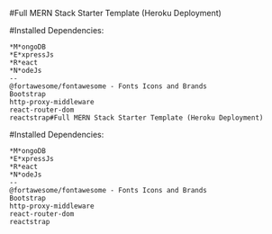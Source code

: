 #Full MERN Stack Starter Template (Heroku Deployment)

#Installed Dependencies:

    *M*ongoDB
    *E*xpressJs
    *R*eact
    *N*odeJs
    --
    @fortawesome/fontawesome - Fonts Icons and Brands
    Bootstrap
    http-proxy-middleware
    react-router-dom
    reactstrap#Full MERN Stack Starter Template (Heroku Deployment)

#Installed Dependencies:

    *M*ongoDB
    *E*xpressJs
    *R*eact
    *N*odeJs
    --
    @fortawesome/fontawesome - Fonts Icons and Brands
    Bootstrap
    http-proxy-middleware
    react-router-dom
    reactstrap
